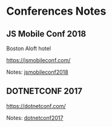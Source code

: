 # Conferences Notes

## JS Mobile Conf 2018

Boston Aloft hotel 

https://jsmobileconf.com/

Notes: [jsmobileconf2018](./jsmobileconf2018.md)

## DOTNETCONF 2017 

https://dotnetconf.com/

Notes: [dotnetconf2017](./dotnetconf2017.md)
